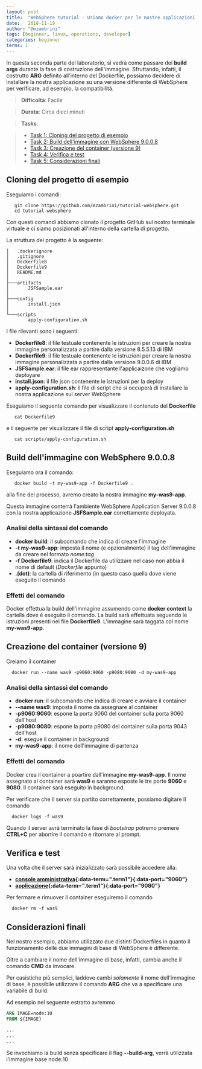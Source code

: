 ```yaml
---
layout: post
title:  "WebSphere tutorial - Usiamo docker per le nostre applicazioni WebSphere (parte 2)"
date:   2018-11-19
author: "@mzambrini"
tags: [beginner, linux, operations, developer]
categories: beginner
terms: 1
---
```


In questa seconda parte del laboratorio, si vedrà come passare dei **build args** durante la fase di costruzione dell'immagine.
Sfruttando, infatti, il costrutto **ARG** definito all'interno del Dockerfile, possiamo decidere di installare la nostra applicazione su una versione differente di WebSphere per verificare, ad esempio, la compatibilità.


> **Difficoltà**: Facile

> **Durata**: Circa dieci minuti

> **Tasks**:
>

> * [Task 1: Cloning del progetto di esempio](#Task_1)
> * [Task 2: Build dell'immagine con WebSphere 9.0.0.8](#Task_2)
> * [Task 3: Creazione del container (versione 9)](#Task_3)
> * [Task 4: Verifica e test](#Task_4)
> * [Task 5: Considerazioni finali](#Task_5)

## <a name="Task_1"></a>Cloning del progetto di esempio
Eseguiamo i comandi:
```.term1
   git clone https://github.com/mzambrini/tutorial-websphere.git
   cd tutorial-websphere
```
Con questi comandi abbiamo clonato il progetto GitHub sul nostro terminale virtuale e ci siamo posizionati all'interno della cartella di progetto.

La struttura del progetto è la seguente:

```
│   .dockerignore
│   .gitignore
│   Dockerfile8
│   Dockerfile9
│   README.md
│
├───artifacts
│       JSFSample.ear
│
├───config
│       install.json
│
└───scripts
        apply-configuration.sh
```
I file rilevanti sono i seguenti:
* **Dockerfile8**: il file testuale contenente le istruzioni per creare la nostra immagine personalizzata a partire dalla versione 8.5.5.13 di IBM
* **Dockerfile9**: il file testuale contenente le istruzioni per creare la nostra immagine personalizzata a partire dalla versione 9.0.0.6 di IBM
* **JSFSample.ear**: il file ear rappresentante l'applicaizone che vogliamo deployare
* **install.json**: il file json contenente le istruzioni per la deploy
* **apply-configuration.sh**: il file di script che si occuperà di installare la nostra applicazione sul server WebSphere

Eseguiamo il seguente comando per visualizzare il contenuto del **Dockerfile**
```.term1
   cat Dockerfile9
```
e il seguente per visualizzare il file di script **apply-configuration.sh**
```.term1
   cat scripts/apply-configuration.sh
```

## <a name="Task_2"></a>Build dell'immagine con WebSphere 9.0.0.8

Eseguiamo ora il comando:
```.term1
   docker build -t my-was9-app -f Dockerfile9 .
```
alla fine del processo, avremo creato la nostra immagine **my-was9-app**.

Questa immagine conterrà l'ambiente WebSphere Application Server 9.0.0.8 con la nostra applicazione **JSFSample.ear** correttamente deployata.

### Analisi della sintassi del comando
* **docker build**: il subcomando che indica di creare l'immagine
* **-t my-was9-app**: imposta il nome (e opzionalmente) il tag dell'immagine da creare nel formato *nome:tag*
* **-f Dockerfile9**: indica il Dockerfile da utilizzare nel caso non abbia il nome di default (*Dockerfile* appunto)
* **.(dot)**: la cartella di riferimento (in questo caso quella dove viene eseguito il comando

### Effetti del comando
Docker effettua la build dell'immagine assumendo come **docker context** la cartella dove è eseguito il comando.
La build sarà effettuata seguendo le istruzioni presenti nel file **Dockerfile9**.
L'immagine sarà taggata col nome **my-was9-app**.

## <a name="Task_3"></a>Creazione del container (versione 9)
Creiamo il container
```.term1
  docker run --name was9 -p9060:9060 -p9080:9080 -d my-was9-app
```
### Analisi della sintassi del comando
* **docker run**: il subcomando che indica di creare e avviare il container
* **--name was9**: imposta il nome da assegnare al container
* **-p9060:9060**: espone la porta 9060 del container sulla porta 9060 dell'host
* **-p9080:9080**: espone la porta p9080 del container sulla porta 9043 dell'host
* **-d**: esegue il container in background
* **my-was9-app**: il nome dell'immagine di partenza

### Effetti del comando
Docker crea il container a poartire dall'immagine **my-was9-app**.
Il nome assegnato al container sarà **was9** e saranno esposte le tre porte **9060** e **9080**.
Il container sarà eseguito in background.

Per verificare che il server sia partito correttamente, possiamo digitare il comando
```.term1
  docker logs -f was9
```

Quando il server avrà terminato la fase di *bootstrap* potremo premere **CTRL+C** per abortire il comando e ritornare al prompt.

## <a name="Task_4"></a>Verifica e test

Una volta che il server sarà inizializzato sarà possibile accedere alla:
*  **[console amministrativa](/ibm/console/){:data-term=".term1"}{:data-port="9060"}**
*  **[applicazione](/SampleAjax/index.faces){:data-term=".term1"}{:data-port="9080"}**

Per fermare e rimuover il container eseguiremo il comando
```.term1
  docker rm -f was9
```
## <a name="Task_5"></a>Considerazioni finali
Nel nostro esempio, abbiamo utilizzato due distinti Dockerfiles in quanto il funzionamento delle due immagini di base di WebSphere è differente.

Oltre a cambiare il nome dell'immagine di base, infatti, cambia anche il comando **CMD** da invocare.

Per casistiche più semplici, laddove cambi *solamente* il nome dell'immagine di base, è possibile utilizzare il comando **ARG** che va a specificare una variabile di build.

Ad esempio nel seguente estratto avremmo


```Dockerfile
ARG IMAGE=node:10
FROM ${IMAGE}

...
...
...
```

Se invochiamo la build senza specificare il flag **--build-arg**, verrà utilizzata l'immagine base node:10


